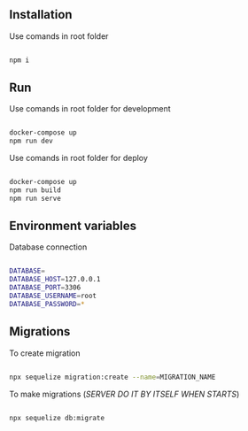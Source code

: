 #


## Installation
Use comands in root folder
```bash

npm i

```

## Run
Use comands in root folder for development
```bash

docker-compose up
npm run dev

```
Use comands in root folder for deploy
```bash

docker-compose up
npm run build
npm run serve

```


## Environment variables
Database connection
```bash

DATABASE=
DATABASE_HOST=127.0.0.1
DATABASE_PORT=3306
DATABASE_USERNAME=root
DATABASE_PASSWORD=*

```

## Migrations
To create migration
```bash

npx sequelize migration:create --name=MIGRATION_NAME

```
To make migrations (*SERVER DO IT BY ITSELF WHEN STARTS*)
```bash

npx sequelize db:migrate

```